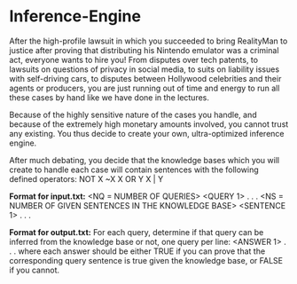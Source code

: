 # Inference-Engine

After the high-profile lawsuit in which you succeeded to bring RealityMan to justice after proving that distributing his Nintendo emulator was a criminal act, everyone wants to hire you! From disputes over tech patents, to lawsuits on questions of privacy in social media, to suits on liability issues with self-driving cars, to disputes between Hollywood celebrities and their agents or producers, you are just running out of time and energy to run all these cases by hand like we have done in the lectures.

Because of the highly sensitive nature of the cases you handle, and because of the extremely high monetary amounts involved, you cannot trust any existing. You thus decide to create your own, ultra-optimized inference engine.

After much debating, you decide that the knowledge bases which you will create to handle each case will contain sentences with the following defined operators:
NOT X ~X
X OR Y X | Y

**Format for input.txt:**
<NQ = NUMBER OF QUERIES>
<QUERY 1>
	.
	.
	.
<QUERY NQ>
<NS = NUMBER OF GIVEN SENTENCES IN THE KNOWLEDGE BASE>
<SENTENCE 1>
	.
	.
	.
<SENTENCE NS>


**Format for output.txt:**
For each query, determine if that query can be inferred from the knowledge base or not, one query per line:
<ANSWER 1>
	.
	.
	.
<ANSWER NQ>
where
each answer should be either TRUE if you can prove that the corresponding query sentence is true given the knowledge base, or FALSE if you cannot.